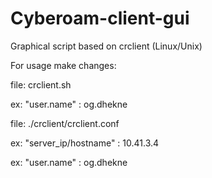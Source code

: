 # Cyberoam-client-gui
Graphical script based on crclient (Linux/Unix)

For usage make changes:

file: crclient.sh

ex: "user.name" : og.dhekne


file: ./crclient/crclient.conf

ex: "server_ip/hostname" : 10.41.3.4

ex: "user.name" : og.dhekne
